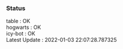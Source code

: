 ### Status


table : OK  
hogwarts : OK  
icy-bot : OK  
Latest Update : 2022-01-03 22:07:28.787325

